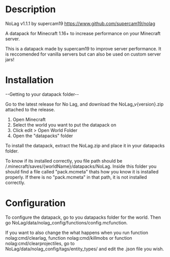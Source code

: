 # Description

NoLag v1.1.1
by supercam19
https://www.github.com/supercam19/nolag

A datapack for Minecraft 1.16+ to increase performance on your Minecraft server.

This is a datapack made by supercam19 to improve server performance. It is reccomended for vanilla servers but can also be used on custom server jars!

# Installation

--Getting to your datapack folder--

Go to the latest release for No Lag, and download the NoLag_v{version}.zip attached to the release.

1. Open Minecraft
2. Select the world you want to put the datapack on
3. Click edit > Open World Folder
4. Open the "datapacks" folder

To install the datapack, extract the NoLag.zip and place it in your datapacks folder.

To know if its installed correctly, you file path should be /.minecraft/saves/{worldName}/datapacks/NoLag.
Inside this folder you should find a file called "pack.mcmeta" thats how you know it is installed properly.
If there is no "pack.mcmeta" in that path, it is not installed correctly.

# Configuration

To configure the datapack, go to you datapacks folder for the world. Then go NoLag/data/nolag_config/functions/config.mcfunction.

If you want to also change the what happens when you run function nolag:cmd/clearlag, function nolag:cmd/killmobs or function nolag:cmd/clearprojectiles, go to NoLag/data/nolag_config/tags/entity_types/ and edit the .json file you wish.
